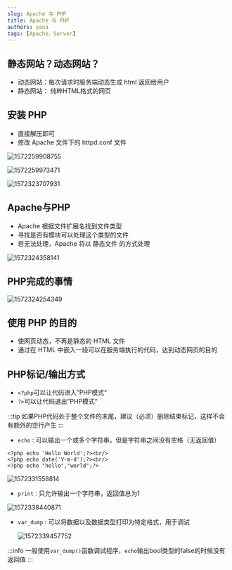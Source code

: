 ```yaml
---
slug: Apache 与 PHP
title: Apache 与 PHP
authors: yana
tags: [Apache、Server]
---
```


## 静态网站？动态网站？

- 动态网站：每次请求时服务端动态生成 html 返回给用户
- 静态网站： 纯粹HTML格式的网页

## 安装 PHP

- 直接解压即可
- 修改 Apache 文件下的 httpd.conf 文件

![1572259908755](./1572259908755.png)

![1572259973471](./1572259973471.png)

![1572323707931](./1572323707931.png)

## Apache与PHP

- Apache 根据文件扩展名找到文件类型
- 寻找是否有模块可以处理这个类型的文件
- 若无法处理，Apache 将以 静态文件 的方式处理

![1572324358141](./1572324358141.png)

## PHP完成的事情

![1572324254349](./1572324254349.png)

## 使用 PHP 的目的

- 使网页动态，不再是静态的 HTML 文件
- 通过在 HTML 中嵌入一段可以在服务端执行的代码，达到动态网页的目的

## PHP标记/输出方式

- `<?php`可以让代码进入”PHP模式“
- `?>`可以让代码退出”PHP模式“

:::tip 如果PHP代码处于整个文件的末尾，建议（必须）删除结束标记，这样不会有额外的空行产生
:::

- `echo` : 可以输出一个或多个字符串，但是字符串之间没有空格（无返回值）

```php+HTML
<?php echo 'Hello World';?><br/>
<?php echo date('Y-m-d');?><br/>
<?php echo "hello","world";?>
```

![1572331558814](./1572331558814.png)

- `print` : 只允许输出一个字符串，返回值总为1

![1572338440871](./1572338440871.png)

- `var_dump` : 可以将数据以及数据类型打印为特定格式，用于调试

  ![1572339457752](./1572339457752.png)

:::info 一般使用`var_dump()`函数调试程序，`echo`输出bool类型的false的时候没有返回值
:::
